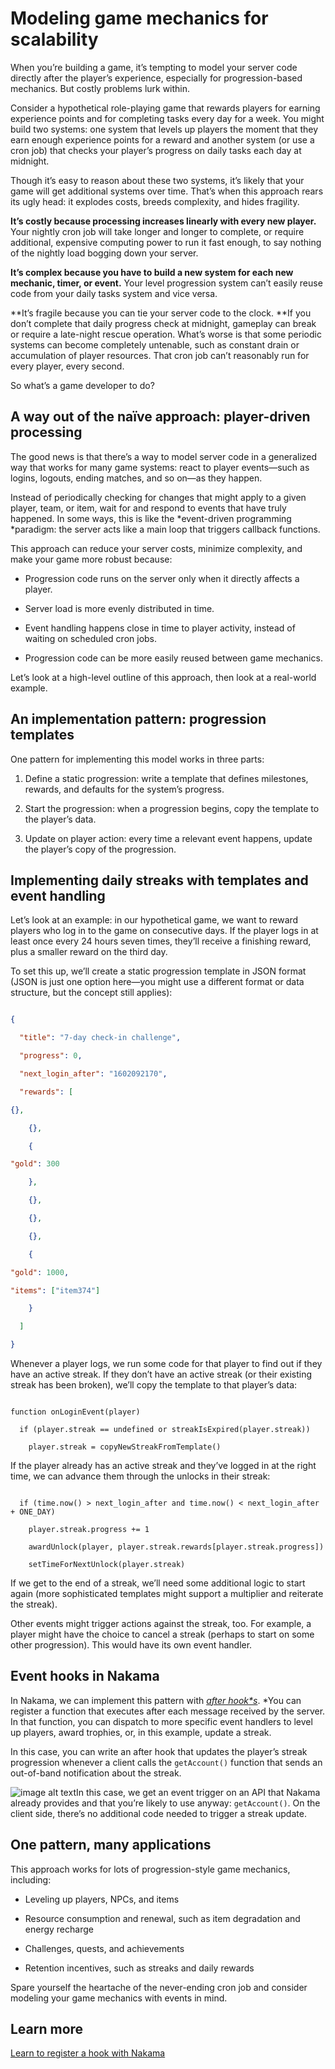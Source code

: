 # Modeling game mechanics for scalability

When you’re building a game, it’s tempting to model your server code directly after the player’s experience, especially for progression-based mechanics. But costly problems lurk within.

Consider a hypothetical role-playing game that rewards players for earning experience points and for completing tasks every day for a week. You might build two systems: one system that levels up players the moment that they earn enough experience points for a reward and another system (or use a cron job) that checks your player’s progress on daily tasks each day at midnight.

Though it’s easy to reason about these two systems, it’s likely that your game will get additional systems over time. That’s when this approach rears its ugly head: it explodes costs, breeds complexity, and hides fragility.

**It’s costly because processing increases linearly with every new player.** Your nightly cron job will take longer and longer to complete, or require additional, expensive computing power to run it fast enough, to say nothing of the nightly load bogging down your server.

**It’s complex because you have to build a new system for each new mechanic, timer, or event.** Your level progression system can’t easily reuse code from your daily tasks system and vice versa.

**It’s fragile because you can tie your server code to the clock. **If you don’t complete that daily progress check at midnight, gameplay can break or require a late-night rescue operation. What’s worse is that some periodic systems can become completely untenable, such as constant drain or accumulation of player resources. That cron job can’t reasonably run for every player, every second.

So what’s a game developer to do?

## A way out of the naïve approach: player-driven processing

The good news is that there’s a way to model server code in a generalized way that works for many game systems: react to player events—such as logins, logouts, ending matches, and so on—as they happen.

Instead of periodically checking for changes that might apply to a given player, team, or item, wait for and respond to events that have truly happened. In some ways, this is like the *event-driven programming *paradigm: the server acts like a main loop that triggers callback functions.

This approach can reduce your server costs, minimize complexity, and make your game more robust because:

* Progression code runs on the server only when it directly affects a player.

* Server load is more evenly distributed in time.

* Event handling happens close in time to player activity, instead of waiting on scheduled cron jobs.

* Progression code can be more easily reused between game mechanics.

Let’s look at a high-level outline of this approach, then look at a real-world example.

## An implementation pattern: progression templates

One pattern for implementing this model works in three parts:

1. Define a static progression: write a template that defines milestones, rewards, and defaults for the system’s progress.

2. Start the progression: when a progression begins, copy the template to the player’s data.

3. Update on player action: every time a relevant event happens, update the player’s copy of the progression.

## Implementing daily streaks with templates and event handling

Let’s look at an example: in our hypothetical game, we want to reward players who log in to the game on consecutive days. If the player logs in at least once every 24 hours seven times, they’ll receive a finishing reward, plus a smaller reward on the third day.

To set this up, we’ll create a static progression template in JSON format (JSON is just one option here—you might use a different format or data structure, but the concept still applies):

```json

{

  "title": "7-day check-in challenge",

  "progress": 0,

  "next_login_after": "1602092170",

  "rewards": [

{},

	{},

	{

"gold": 300

	},

	{},

	{},

	{},

	{

"gold": 1000,

"items": ["item374"]

	}

  ]

}

```

Whenever a player logs, we run some code for that player to find out if they have an active streak. If they don’t have an active streak (or their existing streak has been broken), we’ll copy the template to that player’s data:

```pseudocode

function onLoginEvent(player)

  if (player.streak == undefined or streakIsExpired(player.streak))

    player.streak = copyNewStreakFromTemplate()
```

If the player already has an active streak and they’ve logged in at the right time, we can advance them through the unlocks in their streak:

```pseudocode

  if (time.now() > next_login_after and time.now() < next_login_after + ONE_DAY)

    player.streak.progress += 1

    awardUnlock(player, player.streak.rewards[player.streak.progress])

    setTimeForNextUnlock(player.streak)

```

If we get to the end of a streak, we’ll need some additional logic to start again (more sophisticated templates might support a multiplier and reiterate the streak).

Other events might trigger actions against the streak, too. For example, a player might have the choice to cancel a streak (perhaps to start on some other progression). This would have its own event handler.

## Event hooks in Nakama

In Nakama, we can implement this pattern with *[after hook*s](https://heroiclabs.com/docs/runtime-code-basics/#after-hook)*. *You can register a function that executes after each message received by the server. In that function, you can dispatch to more specific event handlers to level up players, award trophies, or, in this example, update a streak.

In this case, you can write an after hook that updates the player’s streak progression whenever a client calls the `getAccount()` function that sends an out-of-band notification about the streak.

![image alt text](image_0.png)In this case, we get an event trigger on an API that Nakama already provides and that you’re likely to use anyway: `getAccount()`. On the client side, there’s no additional code needed to trigger a streak update.

## One pattern, many applications

This approach works for lots of progression-style game mechanics, including:

* Leveling up players, NPCs, and items

* Resource consumption and renewal, such as item degradation and energy recharge

* Challenges, quests, and achievements

* Retention incentives, such as streaks and daily rewards

Spare yourself the heartache of the never-ending cron job and consider modeling your game mechanics with events in mind.

## Learn more

[Learn to register a hook with Nakama](https://heroiclabs.com/docs/runtime-code-basics/#register-hooks)
